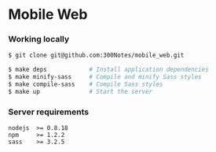 # Mobile Web #

### Working locally ###

```bash
$ git clone git@github.com:300Notes/mobile_web.git

$ make deps            # Install application dependencies
$ make minify-sass     # Compile and minify Sass styles
$ make compile-sass    # Compile Sass styles
$ make up              # Start the server
```

### Server requirements ###

```
nodejs  >= 0.8.18
npm     >= 1.2.2
sass    >= 3.2.5
```
